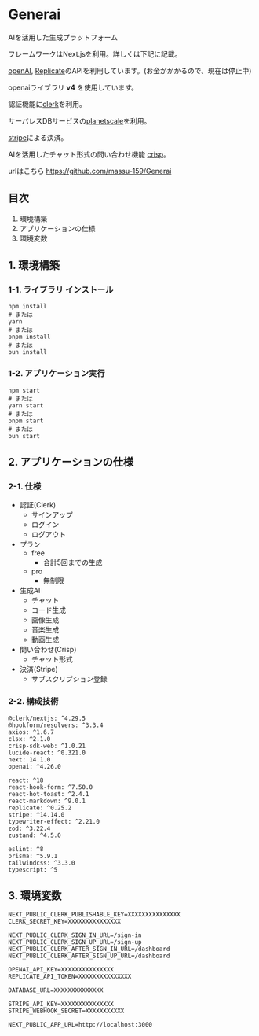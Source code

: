 # Generai

AIを活用した生成プラットフォーム

フレームワークはNext.jsを利用。詳しくは下記に記載。

[openAI](https://openai.com/), [Replicate](https://replicate.com/)のAPIを利用しています。(お金がかかるので、現在は停止中)

openaiライブラリ **v4** を使用しています。

認証機能に[clerk](https://clerk.com/)を利用。

サーバレスDBサービスの[planetscale](https://planetscale.com/)を利用。

[stripe](https://stripe.com/jp)による決済。

 AIを活用したチャット形式の問い合わせ機能 [crisp](https://crisp.chat/en/)。

urlはこちら
https://github.com/massu-159/Generai


## 目次
1. 環境構築
2. アプリケーションの仕様
3. 環境変数

## 1. 環境構築

### 1-1. ライブラリ インストール

```
npm install
# または
yarn
# または
pnpm install
# または
bun install
```

### 1-2. アプリケーション実行

```
npm start
# または
yarn start
# または
pnpm start
# または
bun start
```

## 2. アプリケーションの仕様

### 2-1. 仕様
- 認証(Clerk)
  - サインアップ
  - ログイン
  - ログアウト
- プラン
  - free
    - 合計5回までの生成
  - pro
    - 無制限
- 生成AI
  - チャット
  - コード生成
  - 画像生成
  - 音楽生成
  - 動画生成
- 問い合わせ(Crisp)
  - チャット形式
- 決済(Stripe)
  - サブスクリプション登録

### 2-2. 構成技術
```
@clerk/nextjs: ^4.29.5
@hookform/resolvers: ^3.3.4
axios: ^1.6.7
clsx: ^2.1.0
crisp-sdk-web: ^1.0.21
lucide-react: ^0.321.0
next: 14.1.0
openai: ^4.26.0

react: ^18
react-hook-form: ^7.50.0
react-hot-toast: ^2.4.1
react-markdown: ^9.0.1
replicate: ^0.25.2
stripe: ^14.14.0
typewriter-effect: ^2.21.0
zod: ^3.22.4
zustand: ^4.5.0

eslint: ^8
prisma: ^5.9.1
tailwindcss: ^3.3.0
typescript: ^5
```

## 3. 環境変数
```
NEXT_PUBLIC_CLERK_PUBLISHABLE_KEY=XXXXXXXXXXXXXXX
CLERK_SECRET_KEY=XXXXXXXXXXXXXXX

NEXT_PUBLIC_CLERK_SIGN_IN_URL=/sign-in
NEXT_PUBLIC_CLERK_SIGN_UP_URL=/sign-up
NEXT_PUBLIC_CLERK_AFTER_SIGN_IN_URL=/dashboard
NEXT_PUBLIC_CLERK_AFTER_SIGN_UP_URL=/dashboard

OPENAI_API_KEY=XXXXXXXXXXXXXXX
REPLICATE_API_TOKEN=XXXXXXXXXXXXXXX

DATABASE_URL=XXXXXXXXXXXXXX

STRIPE_API_KEY=XXXXXXXXXXXXXXX
STRIPE_WEBHOOK_SECRET=XXXXXXXXXXX

NEXT_PUBLIC_APP_URL=http://localhost:3000

